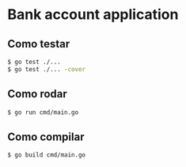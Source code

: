 # Bank account application

## Como testar
```bash
$ go test ./...
$ go test ./... -cover
```

## Como rodar
```bash
$ go run cmd/main.go
```

## Como compilar
```bash
$ go build cmd/main.go
```

